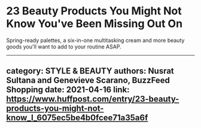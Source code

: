 # 23 Beauty Products You Might Not Know You've Been Missing Out On

Spring-ready palettes, a six-in-one multitasking cream and more beauty goods you'll want to add to your routine ASAP.

---
category: STYLE & BEAUTY
authors: Nusrat Sultana and Genevieve Scarano, BuzzFeed Shopping
date: 2021-04-16
link: https://www.huffpost.com/entry/23-beauty-products-you-might-not-know_l_6075ec5be4b0fcee71a35a6f
---
